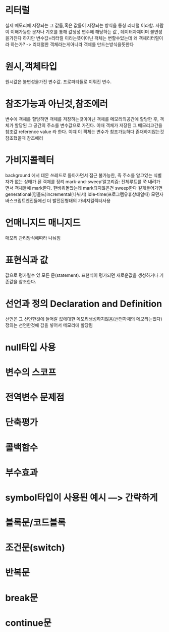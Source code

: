 # 리터럴
실제 메모리에 저장되는 그 값들,혹은 값들이 저장되는 방식을 통칭 리터럴 이라함. 사람이 이해가능한 문자나 기호를 통해 값생성
변수에 해당하는 값 , 데이터자체이며 불변성을가진다
하지만 변수값=리터럴 이라는뜻이아닌 
객체는 변할수있는데 왜 객체리터럴이라 하는가? -> 리터럴한 객체라는게아니라 객체를 만드는방식을뜻한다
# 원시,객체타입
원시값은 불변성을가진 변수값.
프로퍼티들로 이뤄진 변수.
# 참조가능과 아닌것,참조에러
변수에 객체를 할당하면 객체를 저장하는것이아닌 객체를 메모리의공간에 할당한 후, 객체가 할당된 그 공간의 주소를 변수값으로 가진다. 이때 객체가 저장된 그 메모리고간을  참조값 reference value 라 한다. 이떄 이 객체는 변수가 참조가능하다
존재하지않는것 참조했을때 참조에러
# 가비지콜렉터
background 에서 데몬 쓰레드로 돌아가면서 접근 불가능한, 즉 주소를 알고있는 식별자가 없는 상태가 된 객체를 정리
mark-and-sweep’알고리즘: 전체루트를 쭉 내려가면서 객체들에 mark한다. 한바퀴돌았는데 mark되지않은건 sweep한다
깊게들어가면 generational(영올드)incremental(나눠서) idle-time(프로그램유휴상태일때)
모던자바스크립트엔진들에선 더 발전된형태의 가비지컬렉터사용
# 언매니지드 매니지드
매모리 관리방식에따라 나눠짐

# 표현식과 값
값으로 평가될수 있 모든 문(statement). 표현식이 평가되면 새로운값을 생성하거나 기존값을 참조한다.
# 선언과 정의 Declaration and Definition
선언은 그 선언한것에 들어갈 값에대한 메모리생성하지않음(선언자체의 메모리는있다)
정의는 선언한것에 값을 넣어서 메모리에 할당됨
# null타입 사용

# 변수의 스코프

# 전역변수 문제점

# 단축평가

# 콜백함수

# 부수효과

#  symbol타입이 사용된 예시 —> 간략하게

# 블록문/코드블록

# 조건문(switch)

# 반복문

# break문

# continue문
